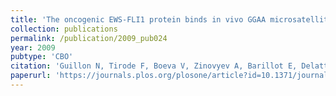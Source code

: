 ```yaml
---
title: 'The oncogenic EWS-FLI1 protein binds in vivo GGAA microsatellite sequences with potential transcriptional activation function'
collection: publications
permalink: /publication/2009_pub024
year: 2009
pubtype: 'CBO'
citation: 'Guillon N, Tirode F, Boeva V, Zinovyev A, Barillot E, Delattre O. <a href="https://journals.plos.org/plosone/article?id=10.1371/journal.pone.0004932">The oncogenic EWS-FLI1 protein binds in vivo GGAA microsatellite sequences with potential transcriptional activation function</a>. 2009. <i>PLoS ONE</i> 4(3):e4932'
paperurl: 'https://journals.plos.org/plosone/article?id=10.1371/journal.pone.0004932'
---
```

